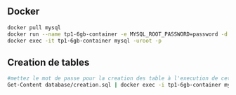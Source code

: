 ## Docker

```bash
docker pull mysql
docker run --name tp1-6gb-container -e MYSQL_ROOT_PASSWORD=password -d mysql:latest
docker exec -it tp1-6gb-container mysql -uroot -p
```

## Creation de tables

```bash
#mettez le mot de passe pour la creation des table à l'execution de cette commande
Get-Content database/creation.sql | docker exec -i tp1-6gb-container mysql -uroot -ppassword
```